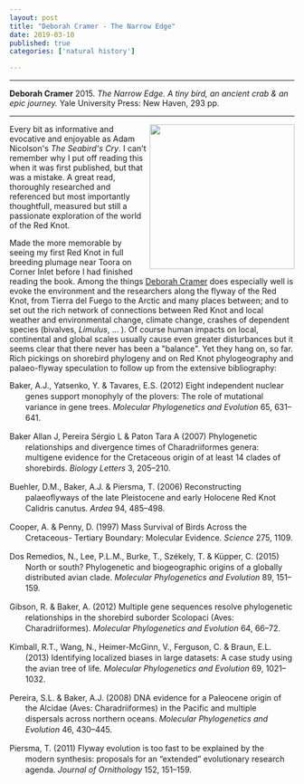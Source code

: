 ```yaml
---
layout: post
title: "Deborah Cramer - The Narrow Edge"
date: 2019-03-10
published: true
categories: ['natural history']

---
```



***
<b>Deborah Cramer</b> 2015. _The Narrow Edge. A tiny bird, an ancient crab & an epic journey._ Yale University Press: New Haven, 293 pp.

***
<img align="right"  width="256" src="https://yalebooks.yale.edu/sites/default/files/styles/book_jacket/public/imagecache/external/a07a8d6723ec6fe5094e1461e62886c4.jpg?itok=ePcW9KVD" alt="">  


Every bit as informative and evocative and enjoyable as Adam Nicolson's _The Seabird's Cry_. I can't remember why I put off reading this when it was first published, but that was a mistake. A great read, thoroughly researched and referenced but most importantly thoughtfull, measured but still a passionate exploration of the world of the Red Knot.  

Made the more memorable by seeing my first Red Knot in full breeding plumage near Toora on Corner Inlet before I had finished reading the book.  Among the things [Deborah Cramer](http://www.deborahcramer.com/) does especially well is evoke the environment and the researchers along the flyway of the Red Knot, from Tierra del Fuego to the Arctic and many places between; and to set out the rich network of connections between Red Knot and local weather and environmental change, climate change, crashes of dependent species (bivalves, _Limulus_, ... ).  Of course human impacts on local, continental and global scales usually cause even greater disturbances but it seems clear that there never has been a "balance".  Yet they hang on, so far.  Rich pickings on shorebird phylogeny and on Red Knot phylogeography and palaeo-flyway speculation to follow up from the extensive bibliography:      

<body>
<div class="csl-bib-body" style="line-height: 1.35; margin-left: 2em; text-indent:-2em;">
  <div class="csl-entry" style="margin-bottom: 1em;">Baker, A.J., Yatsenko, Y. &amp; Tavares, E.S. (2012) Eight independent nuclear genes support monophyly of the plovers: The role of mutational variance in gene trees. <i>Molecular Phylogenetics and Evolution</i> 65, 631–641. </div>
  <span class="Z3988" title="url_ver=Z39.88-2004&amp;ctx_ver=Z39.88-2004&amp;rfr_id=info%3Asid%2Fzotero.org%3A2&amp;rft_id=info%3Adoi%2F10.1016%2Fj.ympev.2012.07.018&amp;rft_val_fmt=info%3Aofi%2Ffmt%3Akev%3Amtx%3Ajournal&amp;rft.genre=article&amp;rft.atitle=Eight%20independent%20nuclear%20genes%20support%20monophyly%20of%20the%20plovers%3A%20The%20role%20of%20mutational%20variance%20in%20gene%20trees&amp;rft.jtitle=Molecular%20Phylogenetics%20and%20Evolution&amp;rft.stitle=Molecular%20Phylogenetics%20and%20Evolution&amp;rft.volume=65&amp;rft.issue=2&amp;rft.aufirst=Allan%20J.&amp;rft.aulast=Baker&amp;rft.au=Allan%20J.%20Baker&amp;rft.au=Yuri%20Yatsenko&amp;rft.au=Erika%20Sendra%20Tavares&amp;rft.date=2012-11-01&amp;rft.pages=631-641&amp;rft.spage=631&amp;rft.epage=641&amp;rft.issn=1055-7903"></span>
  <div class="csl-entry" style="margin-bottom: 1em;">Baker Allan J, Pereira Sérgio L &amp; Paton Tara A (2007) Phylogenetic relationships and divergence times of Charadriiformes genera: multigene evidence for the Cretaceous origin of at least 14 clades of shorebirds. <i>Biology Letters</i> 3, 205–210. </div>
  <span class="Z3988" title="url_ver=Z39.88-2004&amp;ctx_ver=Z39.88-2004&amp;rfr_id=info%3Asid%2Fzotero.org%3A2&amp;rft_id=info%3Adoi%2F10.1098%2Frsbl.2006.0606&amp;rft_val_fmt=info%3Aofi%2Ffmt%3Akev%3Amtx%3Ajournal&amp;rft.genre=article&amp;rft.atitle=Phylogenetic%20relationships%20and%20divergence%20times%20of%20Charadriiformes%20genera%3A%20multigene%20evidence%20for%20the%20Cretaceous%20origin%20of%20at%20least%2014%20clades%20of%20shorebirds&amp;rft.jtitle=Biology%20Letters&amp;rft.stitle=Biology%20Letters&amp;rft.volume=3&amp;rft.issue=2&amp;rft.au=undefined&amp;rft.au=undefined&amp;rft.au=undefined&amp;rft.date=2007-04-22&amp;rft.pages=205-210&amp;rft.spage=205&amp;rft.epage=210"></span>
  <div class="csl-entry" style="margin-bottom: 1em;">Buehler, D.M., Baker, A.J. &amp; Piersma, T. (2006) Reconstructing palaeoflyways of the late Pleistocene and early Holocene Red Knot Calidris canutus. <i>Ardea</i> 94, 485–498. </div>
  <span class="Z3988" title="url_ver=Z39.88-2004&amp;ctx_ver=Z39.88-2004&amp;rfr_id=info%3Asid%2Fzotero.org%3A2&amp;rft_val_fmt=info%3Aofi%2Ffmt%3Akev%3Amtx%3Ajournal&amp;rft.genre=article&amp;rft.atitle=Reconstructing%20palaeoflyways%20of%20the%20late%20Pleistocene%20and%20early%20Holocene%20Red%20Knot%20Calidris%20canutus.&amp;rft.jtitle=Ardea&amp;rft.volume=94&amp;rft.issue=3&amp;rft.aufirst=D.M.&amp;rft.aulast=Buehler&amp;rft.au=D.M.%20Buehler&amp;rft.au=A.J.%20Baker&amp;rft.au=T.%20Piersma&amp;rft.date=2006&amp;rft.pages=485-498&amp;rft.spage=485&amp;rft.epage=498"></span>
  <div class="csl-entry" style="margin-bottom: 1em;">Cooper, A. &amp; Penny, D. (1997) Mass Survival of Birds Across the Cretaceous- Tertiary Boundary: Molecular Evidence. <i>Science</i> 275, 1109. </div>
  <span class="Z3988" title="url_ver=Z39.88-2004&amp;ctx_ver=Z39.88-2004&amp;rfr_id=info%3Asid%2Fzotero.org%3A2&amp;rft_id=info%3Adoi%2F10.1126%2Fscience.275.5303.1109&amp;rft_val_fmt=info%3Aofi%2Ffmt%3Akev%3Amtx%3Ajournal&amp;rft.genre=article&amp;rft.atitle=Mass%20Survival%20of%20Birds%20Across%20the%20Cretaceous-%20Tertiary%20Boundary%3A%20Molecular%20Evidence&amp;rft.jtitle=Science&amp;rft.stitle=Science&amp;rft.volume=275&amp;rft.issue=5303&amp;rft.aufirst=Alan&amp;rft.aulast=Cooper&amp;rft.au=Alan%20Cooper&amp;rft.au=David%20Penny&amp;rft.date=1997-02-21&amp;rft.pages=1109"></span>
  <div class="csl-entry" style="margin-bottom: 1em;">Dos Remedios, N., Lee, P.L.M., Burke, T., Székely, T. &amp; Küpper, C. (2015) North or south? Phylogenetic and biogeographic origins of a globally distributed avian clade. <i>Molecular Phylogenetics and Evolution</i> 89, 151–159. </div>
  <span class="Z3988" title="url_ver=Z39.88-2004&amp;ctx_ver=Z39.88-2004&amp;rfr_id=info%3Asid%2Fzotero.org%3A2&amp;rft_id=info%3Adoi%2F10.1016%2Fj.ympev.2015.04.010&amp;rft_val_fmt=info%3Aofi%2Ffmt%3Akev%3Amtx%3Ajournal&amp;rft.genre=article&amp;rft.atitle=North%20or%20south%3F%20Phylogenetic%20and%20biogeographic%20origins%20of%20a%20globally%20distributed%20avian%20clade&amp;rft.jtitle=Molecular%20Phylogenetics%20and%20Evolution&amp;rft.stitle=Molecular%20Phylogenetics%20and%20Evolution&amp;rft.volume=89&amp;rft.aufirst=Natalie&amp;rft.aulast=Dos%20Remedios&amp;rft.au=Natalie%20Dos%20Remedios&amp;rft.au=Patricia%20L.M.%20Lee&amp;rft.au=Terry%20Burke&amp;rft.au=Tam%C3%A1s%20Sz%C3%A9kely&amp;rft.au=Clemens%20K%C3%BCpper&amp;rft.date=2015-08-01&amp;rft.pages=151-159&amp;rft.spage=151&amp;rft.epage=159&amp;rft.issn=1055-7903"></span>
  <div class="csl-entry" style="margin-bottom: 1em;">Gibson, R. &amp; Baker, A. (2012) Multiple gene sequences resolve phylogenetic relationships in the shorebird suborder Scolopaci (Aves: Charadriiformes). <i>Molecular Phylogenetics and Evolution</i> 64, 66–72. </div>
  <span class="Z3988" title="url_ver=Z39.88-2004&amp;ctx_ver=Z39.88-2004&amp;rfr_id=info%3Asid%2Fzotero.org%3A2&amp;rft_id=info%3Adoi%2F10.1016%2Fj.ympev.2012.03.008&amp;rft_val_fmt=info%3Aofi%2Ffmt%3Akev%3Amtx%3Ajournal&amp;rft.genre=article&amp;rft.atitle=Multiple%20gene%20sequences%20resolve%20phylogenetic%20relationships%20in%20the%20shorebird%20suborder%20Scolopaci%20(Aves%3A%20Charadriiformes)&amp;rft.jtitle=Molecular%20Phylogenetics%20and%20Evolution&amp;rft.stitle=Molecular%20Phylogenetics%20and%20Evolution&amp;rft.volume=64&amp;rft.issue=1&amp;rft.aufirst=Rosemary&amp;rft.aulast=Gibson&amp;rft.au=Rosemary%20Gibson&amp;rft.au=Allan%20Baker&amp;rft.date=2012-07-01&amp;rft.pages=66-72&amp;rft.spage=66&amp;rft.epage=72&amp;rft.issn=1055-7903"></span>
  <div class="csl-entry" style="margin-bottom: 1em;">Kimball, R.T., Wang, N., Heimer-McGinn, V., Ferguson, C. &amp; Braun, E.L. (2013) Identifying localized biases in large datasets: A case study using the avian tree of life. <i>Molecular Phylogenetics and Evolution</i> 69, 1021–1032. </div>
  <span class="Z3988" title="url_ver=Z39.88-2004&amp;ctx_ver=Z39.88-2004&amp;rfr_id=info%3Asid%2Fzotero.org%3A2&amp;rft_id=info%3Adoi%2F10.1016%2Fj.ympev.2013.05.029&amp;rft_val_fmt=info%3Aofi%2Ffmt%3Akev%3Amtx%3Ajournal&amp;rft.genre=article&amp;rft.atitle=Identifying%20localized%20biases%20in%20large%20datasets%3A%20A%20case%20study%20using%20the%20avian%20tree%20of%20life&amp;rft.jtitle=Molecular%20Phylogenetics%20and%20Evolution&amp;rft.stitle=Molecular%20Phylogenetics%20and%20Evolution&amp;rft.volume=69&amp;rft.issue=3&amp;rft.aufirst=Rebecca%20T.&amp;rft.aulast=Kimball&amp;rft.au=Rebecca%20T.%20Kimball&amp;rft.au=Ning%20Wang&amp;rft.au=Victoria%20Heimer-McGinn&amp;rft.au=Carly%20Ferguson&amp;rft.au=Edward%20L.%20Braun&amp;rft.date=2013-12-01&amp;rft.pages=1021-1032&amp;rft.spage=1021&amp;rft.epage=1032&amp;rft.issn=1055-7903"></span>
  <div class="csl-entry" style="margin-bottom: 1em;">Pereira, S.L. &amp; Baker, A.J. (2008) DNA evidence for a Paleocene origin of the Alcidae (Aves: Charadriiformes) in the Pacific and multiple dispersals across northern oceans. <i>Molecular Phylogenetics and Evolution</i> 46, 430–445. </div>
  <span class="Z3988" title="url_ver=Z39.88-2004&amp;ctx_ver=Z39.88-2004&amp;rfr_id=info%3Asid%2Fzotero.org%3A2&amp;rft_id=info%3Adoi%2F10.1016%2Fj.ympev.2007.11.020&amp;rft_val_fmt=info%3Aofi%2Ffmt%3Akev%3Amtx%3Ajournal&amp;rft.genre=article&amp;rft.atitle=DNA%20evidence%20for%20a%20Paleocene%20origin%20of%20the%20Alcidae%20(Aves%3A%20Charadriiformes)%20in%20the%20Pacific%20and%20multiple%20dispersals%20across%20northern%20oceans&amp;rft.jtitle=Molecular%20Phylogenetics%20and%20Evolution&amp;rft.stitle=Molecular%20Phylogenetics%20and%20Evolution&amp;rft.volume=46&amp;rft.issue=2&amp;rft.aufirst=Sergio%20L.&amp;rft.aulast=Pereira&amp;rft.au=Sergio%20L.%20Pereira&amp;rft.au=Allan%20J.%20Baker&amp;rft.date=2008-02-01&amp;rft.pages=430-445&amp;rft.spage=430&amp;rft.epage=445&amp;rft.issn=1055-7903"></span>
  <div class="csl-entry">Piersma, T. (2011) Flyway evolution is too fast to be explained by the modern synthesis: proposals for an “extended” evolutionary research agenda. <i>Journal of Ornithology</i> 152, 151–159. </div>
  <span class="Z3988" title="url_ver=Z39.88-2004&amp;ctx_ver=Z39.88-2004&amp;rfr_id=info%3Asid%2Fzotero.org%3A2&amp;rft_id=info%3Adoi%2F10.1007%2Fs10336-011-0716-z&amp;rft_val_fmt=info%3Aofi%2Ffmt%3Akev%3Amtx%3Ajournal&amp;rft.genre=article&amp;rft.atitle=Flyway%20evolution%20is%20too%20fast%20to%20be%20explained%20by%20the%20modern%20synthesis%3A%20proposals%20for%20an%20%E2%80%98extended%E2%80%99%20evolutionary%20research%20agenda&amp;rft.jtitle=Journal%20of%20Ornithology&amp;rft.stitle=Journal%20of%20Ornithology&amp;rft.volume=152&amp;rft.issue=1&amp;rft.aufirst=Theunis&amp;rft.aulast=Piersma&amp;rft.au=Theunis%20Piersma&amp;rft.date=2011-09-01&amp;rft.pages=151-159&amp;rft.spage=151&amp;rft.epage=159&amp;rft.issn=1439-0361"></span>
</div></body>



